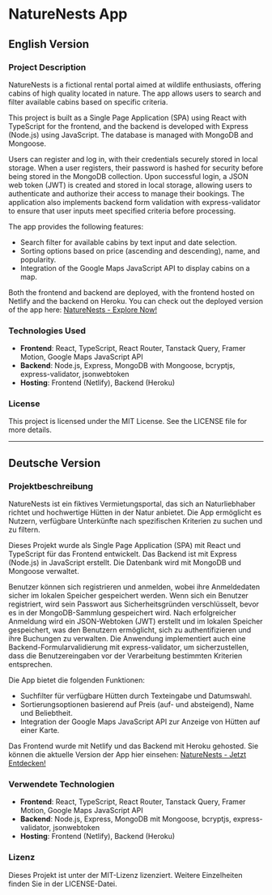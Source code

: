 # NatureNests App

## English Version

### Project Description
NatureNests is a fictional rental portal aimed at wildlife enthusiasts, offering cabins of high quality located in nature. The app allows users to search and filter available cabins based on specific criteria.

This project is built as a Single Page Application (SPA) using React with TypeScript for the frontend, and the backend is developed with Express (Node.js) using JavaScript. The database is managed with MongoDB and Mongoose.

Users can register and log in, with their credentials securely stored in local storage. When a user registers, their password is hashed for security before being stored in the MongoDB collection. Upon successful login, a JSON web token (JWT) is created and stored in local storage, allowing users to authenticate and authorize their access to manage their bookings. The application also implements backend form validation with express-validator to ensure that user inputs meet specified criteria before processing.

The app provides the following features:
- Search filter for available cabins by text input and date selection.
- Sorting options based on price (ascending and descending), name, and popularity.
- Integration of the Google Maps JavaScript API to display cabins on a map.

Both the frontend and backend are deployed, with the frontend hosted on Netlify and the backend on Heroku. You can check out the deployed version of the app here: [NatureNests - Explore Now!](https://nature-nests.netlify.app)

### Technologies Used
- **Frontend**: React, TypeScript, React Router, Tanstack Query, Framer Motion, Google Maps JavaScript API
- **Backend**: Node.js, Express, MongoDB with Mongoose, bcryptjs, express-validator, jsonwebtoken
- **Hosting**: Frontend (Netlify), Backend (Heroku)

### License
This project is licensed under the MIT License. See the LICENSE file for more details.

---

## Deutsche Version

### Projektbeschreibung
NatureNests ist ein fiktives Vermietungsportal, das sich an Naturliebhaber richtet und hochwertige Hütten in der Natur anbietet. Die App ermöglicht es Nutzern, verfügbare Unterkünfte nach spezifischen Kriterien zu suchen und zu filtern.

Dieses Projekt wurde als Single Page Application (SPA) mit React und TypeScript für das Frontend entwickelt. Das Backend ist mit Express (Node.js) in JavaScript erstellt. Die Datenbank wird mit MongoDB und Mongoose verwaltet.

Benutzer können sich registrieren und anmelden, wobei ihre Anmeldedaten sicher im lokalen Speicher gespeichert werden. Wenn sich ein Benutzer registriert, wird sein Passwort aus Sicherheitsgründen verschlüsselt, bevor es in der MongoDB-Sammlung gespeichert wird. Nach erfolgreicher Anmeldung wird ein JSON-Webtoken (JWT) erstellt und im lokalen Speicher gespeichert, was den Benutzern ermöglicht, sich zu authentifizieren und ihre Buchungen zu verwalten. Die Anwendung implementiert auch eine Backend-Formularvalidierung mit express-validator, um sicherzustellen, dass die Benutzereingaben vor der Verarbeitung bestimmten Kriterien entsprechen.

Die App bietet die folgenden Funktionen:
- Suchfilter für verfügbare Hütten durch Texteingabe und Datumswahl.
- Sortierungsoptionen basierend auf Preis (auf- und absteigend), Name und Beliebtheit.
- Integration der Google Maps JavaScript API zur Anzeige von Hütten auf einer Karte.

Das Frontend wurde mit Netlify und das Backend mit Heroku gehosted. Sie können die aktuelle Version der App hier einsehen: [NatureNests - Jetzt Entdecken!](https://nature-nests.netlify.app)

### Verwendete Technologien
- **Frontend**: React, TypeScript, React Router, Tanstack Query, Framer Motion, Google Maps JavaScript API
- **Backend**: Node.js, Express, MongoDB mit Mongoose, bcryptjs, express-validator, jsonwebtoken
- **Hosting**: Frontend (Netlify), Backend (Heroku)

### Lizenz
Dieses Projekt ist unter der MIT-Lizenz lizenziert. Weitere Einzelheiten finden Sie in der LICENSE-Datei.
